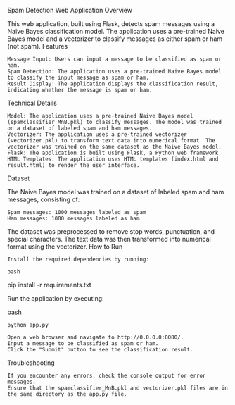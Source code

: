 Spam Detection Web Application
Overview

This web application, built using Flask, detects spam messages using a Naive Bayes classification model. The application uses a pre-trained Naive Bayes model and a vectorizer to classify messages as either spam or ham (not spam).
Features

    Message Input: Users can input a message to be classified as spam or ham.
    Spam Detection: The application uses a pre-trained Naive Bayes model to classify the input message as spam or ham.
    Result Display: The application displays the classification result, indicating whether the message is spam or ham.

Technical Details

    Model: The application uses a pre-trained Naive Bayes model (spamclassifier_MnB.pkl) to classify messages. The model was trained on a dataset of labeled spam and ham messages.
    Vectorizer: The application uses a pre-trained vectorizer (vectorizer.pkl) to transform text data into numerical format. The vectorizer was trained on the same dataset as the Naive Bayes model.
    Flask: The application is built using Flask, a Python web framework.
    HTML Templates: The application uses HTML templates (index.html and result.html) to render the user interface.

Dataset

The Naive Bayes model was trained on a dataset of labeled spam and ham messages, consisting of:

    Spam messages: 1000 messages labeled as spam
    Ham messages: 1000 messages labeled as ham

The dataset was preprocessed to remove stop words, punctuation, and special characters. The text data was then transformed into numerical format using the vectorizer.
How to Run

    Install the required dependencies by running:

    bash

pip install -r requirements.txt

Run the application by executing:

bash

    python app.py

    Open a web browser and navigate to http://0.0.0.0:8080/.
    Input a message to be classified as spam or ham.
    Click the "Submit" button to see the classification result.

Troubleshooting

    If you encounter any errors, check the console output for error messages.
    Ensure that the spamclassifier_MnB.pkl and vectorizer.pkl files are in the same directory as the app.py file.
